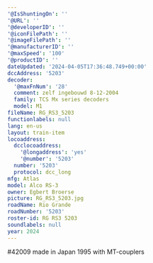 ```yaml
---
'@IsShuntingOn': ''
'@URL': ''
'@developerID': ''
'@iconFilePath': ''
'@imageFilePath': ''
'@manufacturerID': ''
'@maxSpeed': '100'
'@productID': ''
dateUpdated: '2024-04-05T17:36:48.749+00:00'
dccAddress: '5203'
decoder:
  '@maxFnNum': '28'
  comment: zelf ingebouwd 8-12-2004
  family: TCS Mx series decoders
  model: M1
fileName: RG_RS3_5203
functionlabels: null
lang: en-us
layout: train-item
locoaddress:
  dcclocoaddress:
    '@longaddress': 'yes'
    '@number': '5203'
  number: '5203'
  protocol: dcc_long
mfg: Atlas
model: Alco RS-3
owner: Egbert Broerse
picture: RG_RS3_5203.jpg
roadName: Rio Grande
roadNumber: '5203'
roster-id: RG RS3 5203
soundlabels: null
year: 2024
---
```

#42009 made in Japan 1995 with MT-couplers
